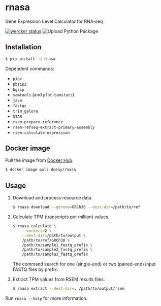 rnasa
=====

Gene Expression Level Calculator for RNA-seq

[![wercker status](https://app.wercker.com/status/a0ed10099e81e5f004b6a5a3d826312b/s/main "wercker status")](https://app.wercker.com/project/byKey/a0ed10099e81e5f004b6a5a3d826312b)
![Upload Python Package](https://github.com/dceoy/rnasa/workflows/Upload%20Python%20Package/badge.svg)

Installation
------------

```sh
$ pip install -U rnasa
```

Dependent commands:

- `pigz`
- `pbzip2`
- `bgzip`
- `samtools` (and `plot-bamstats`)
- `java`
- `fastqc`
- `trim_galore`
- `STAR`
- `rsem-prepare-reference`
- `rsem-refseq-extract-primary-assembly`
- `rsem-calculate-expression`

Docker image
------------

Pull the image from [Docker Hub](https://hub.docker.com/r/dceoy/rnasa/).

```sh
$ docker image pull dceoy/rnasa
```

Usage
-----

1.  Download and process resource data.

    ```sh
    $ rnasa download --genome=GRCh38 --dest-dir=/path/to/ref
    ```

2.  Calculate TPM (transcripts per million) values.

    ```sh
    $ rnasa calculate \
        --workers=2 \
        --dest-dir=/path/to/output \
        /path/to/ref/GRCh38 \
        /path/to/sample1_fastq_prefix \
        /path/to/sample2_fastq_prefix \
        /path/to/sample3_fastq_prefix
    ```

    The command search for one (single-end) or two (paired-end) input FASTQ files by prefix.

3.  Extract TPM values from RSEM results files.

    ```sh
    $ rnasa extract --dest-dir=. /path/to/output/rsem
    ```

Run `rnasa --help` for more information.
